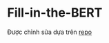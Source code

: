 # Fill-in-the-BERT

Được chỉnh sửa dựa trên [repo](https://github.com/TrungTechh/BERT_Generate.git)
